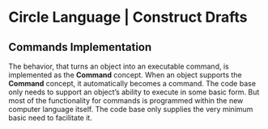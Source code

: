 ﻿Circle Language | Construct Drafts
==================================

Commands Implementation
-----------------------

The behavior, that turns an object into an executable command, is implemented as the __Command__ concept. When an object supports the __Command__ concept, it automatically becomes a command. The code base only needs to support an object’s ability to execute in some basic form. But most of the functionality for commands is programmed within the new computer language itself. The code base only supplies the very minimum basic need to facilitate it.